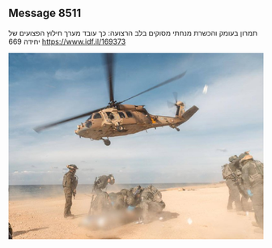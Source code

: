 ## Message 8511

תמרון בעומק והכשרת מנחתי מסוקים בלב הרצועה:
כך עובד מערך חילוץ הפצועים של יחידה 669
https://www.idf.il/169373

![Photo](8511/8511_photo.jpg)
